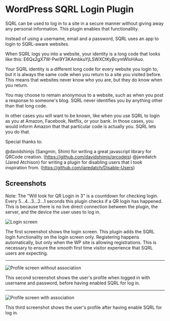 # WordPress SQRL Login Plugin

SQRL can be used to log in to a site in a secure manner without giving away any personal information. This plugin enables that functionallity.

Instead of using a username, email and a password, SQRL uses an app to login to SQRL-aware websites.

When SQRL logs you into a website, your identity is a long code that looks like this: E6Qs2gX7W-Pwi9Y3KAmbkuYjLSWXCtKyBcymWloHAuo.

Your SQRL identity is a different long code for every website you login to, but it is always the same code when you return to a site you visited before. This means that websites never know who you are, but they do know when you return.

You may choose to remain anonymous to a website, such as when you post a response to someone's blog. SQRL never identifies you by anything other than that long code.

In other cases you will want to be known, like when you use SQRL to login as you at Amazon, Facebook, Netflix, or your bank. In those cases, you would inform Amazon that that particular code is actually you. SQRL lets you do that.

Special thanks to:

@davidshimjs (Sangmin, Shim) for writing a great javascript library for QRCode creation. (https://github.com/davidshimjs/qrcodejs)
@jaredatch (Jared Atchison) for writing a plugin for disabling users that I took inspiration from. (https://github.com/jaredatch/Disable-Users)



## Screenshots

Note: The "Will look for QR Login in 3" is a countdown for checking login. Every 5...4...3...2...1 seconds this plugin checks if a QR login has happened. This is because there is no live direct connection between the plugin, the server, and the device the user uses to log in.

![Login screen](assets/screenshot-1.png)

The first screenshot shows the login screen. This plugin adds the SQRL login functionality on the login screen only.
Registering happens automatically, but only when the WP site is allowing registrations. This is necessary to ensure the smooth first time visitor experience that SQRL users are expecting.

---

![Profile screen without association](assets/screenshot-2.png)

This second screenshot shows the user's profile when logged in with username and password, before having enabled SQRL for log in.

---

![Profile screen with association](assets/screenshot-3.png)

This third screenshot shows the user's profile after having enable SQRL for log in.
